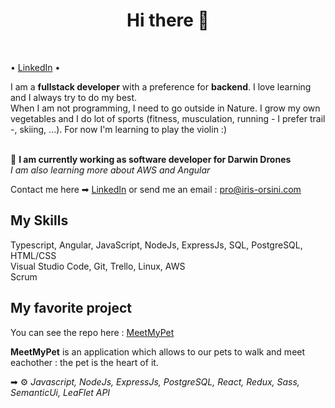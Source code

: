 <h1 align="center">Hi there 👋</h1>

<br> 
<p> •
  <a href="https://www.linkedin.com/in/iris-orsini/">LinkedIn</a> •
</p>

I am a **fullstack developer** with a preference for **backend**. I love learning and I always try to do my best. 
<br> When I am not programming, I need to go outside in Nature. I grow my own vegetables and I do lot of sports (fitness, musculation, running - I prefer trail -, skiing, ...). For now I'm learning to play the violin :)

<br> 🤝 **I am currently working as software developer for Darwin Drones** 
<br> *I am also learning more about AWS and Angular*

Contact me here ➡ [LinkedIn](https://www.linkedin.com/in/iris-orsini/) or send me an email : pro@iris-orsini.com

## My Skills

Typescript, Angular, JavaScript, NodeJs, ExpressJs, SQL, PostgreSQL, HTML/CSS
<br> Visual Studio Code, Git, Trello, Linux, AWS
<br> Scrum


## My favorite project

You can see the repo here : [MeetMyPet](https://github.com/Iris-LO/MeetMyPet)

**MeetMyPet** is an application which allows to our pets to walk and meet eachother : the pet is the heart of it.


➡ ⚙ *Javascript, NodeJs, ExpressJs, PostgreSQL, React, Redux, Sass, SemanticUi, LeaFlet API*
